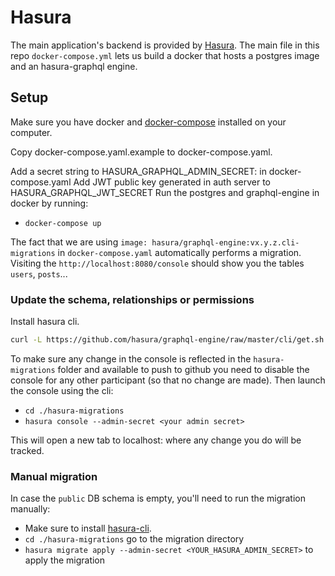 # Hasura

The main application's backend is provided by [Hasura](https://github.com/hasura/graphql-engine/). The main file in this repo `docker-compose.yml` lets us build a docker that hosts a postgres image and an hasura-graphql engine.

## Setup

Make sure you have docker and [docker-compose](https://docs.docker.com/compose/) installed on your computer.

Copy docker-compose.yaml.example to docker-compose.yaml.

Add a secret string to HASURA_GRAPHQL_ADMIN_SECRET: in docker-compose.yaml
Add JWT public key generated in auth server to HASURA_GRAPHQL_JWT_SECRET
Run the postgres and graphql-engine in docker by running:
- `docker-compose up`

The fact that we are using `image: hasura/graphql-engine:vx.y.z.cli-migrations` in `docker-compose.yaml` automatically performs a migration. Visiting the `http://localhost:8080/console` should show you the tables `users`, `posts`...

### Update the schema, relationships or permissions

Install hasura cli.

```bash
curl -L https://github.com/hasura/graphql-engine/raw/master/cli/get.sh | bash
```

To make sure any change in the console is reflected in the `hasura-migrations` folder and available to push to github you need to disable the console for any other participant (so that no change are made). Then launch the console using the cli:
- `cd ./hasura-migrations`
- `hasura console --admin-secret <your admin secret>`

This will open a new tab to localhost:<non-8080-port> where any change you do will be tracked.

### Manual migration
In case the `public` DB schema is empty, you'll need to run the migration manually:
- Make sure to install [hasura-cli](https://docs.hasura.io/1.0/graphql/manual/hasura-cli/index.html).
- `cd ./hasura-migrations` go to the migration directory
- `hasura migrate apply --admin-secret <YOUR_HASURA_ADMIN_SECRET>` to apply the migration
